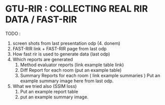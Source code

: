 # GTU-RIR : COLLECTING REAL RIR DATA / FAST-RIR
TODO :

1. screen shots from last presentation odp (4. donem)
2. FAST-RIR link + FAST-RIR page from last odp
3. How fast rir is used to generate data (last odp)
4. Which reports are generated
   1. Method evaluator reports (link example table link)
   2. Diff Report for each room (put an example table)
   3. Summary Reports for each room ( link example summaries )
      Put an example summary image here from last odp.
5. What we tried also (SSIM loss)
   1. Put an example report table
   2. put an example summary image.
   
